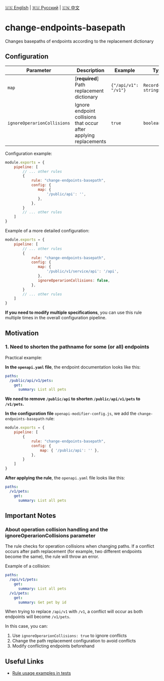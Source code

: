 [🇺🇸 English](./README.md) | [🇷🇺 Русский](./README-ru.md)  | [🇨🇳 中文](./README-zh.md)

# change-endpoints-basepath

Changes basepaths of endpoints according to the replacement dictionary



## Configuration

| Parameter                    | Description                                                              | Example               | Typing                | Default |
|-----------------------------|-----------------------------------------------------------------------|----------------------|--------------------------|-----------|
| `map`                       | [**required**] Path replacement dictionary                                     | `{"/api/v1": "/v1"}` | `Record<string, string>` | `{}`      |
| `ignoreOperarionCollisions` | Ignore endpoint collisions that occur after applying replacements | `true`               | `boolean`                | `false`        |


Configuration example:

```js
module.exports = {
    pipeline: [
        // ... other rules
        {
            rule: "change-endpoints-basepath",
            config: {
               map: { 
                   '/public/api': '',
               },
            },
        }
        // ... other rules
    ]
}
```

Example of a more detailed configuration:

```js
module.exports = {
    pipeline: [
        // ... other rules
        {
            rule: "change-endpoints-basepath",
            config: {
               map: { 
                   '/public/v1/service/api': '/api',
               }, 
               ignoreOperarionCollisions: false,
            },
        }
        // ... other rules
    ]
}
```

**If you need to modify multiple specifications**, you can use this rule multiple times in the overall configuration pipeline.

## Motivation

<a name="custom_anchor_motivation_1"></a>
### 1. Need to shorten the pathname for some (or all) endpoints

Practical example:

**In the `openapi.yaml` file**, the endpoint documentation looks like this:

```yaml
paths:
  /public/api/v1/pets:
    get:
      summary: List all pets
```
**We need to remove `/public/api` to shorten `/public/api/v1/pets` to `/v1/pets`.**

**In the configuration file** `openapi-modifier-config.js`, we add the `change-endpoints-basepath` rule:

```js
module.exports = {
    pipeline: [
        {
            rule: "change-endpoints-basepath",
            config: {
                map: { '/public/api': '' },
            },
        }
    ]
}
```

**After applying the rule**, the `openapi.yaml` file looks like this:

```yaml
paths:
  /v1/pets:
    get:
      summary: List all pets
```

## Important Notes

### About operation collision handling and the ignoreOperarionCollisions parameter

The rule checks for operation collisions when changing paths. If a conflict occurs after path replacement (for example, two different endpoints become the same), the rule will throw an error.

Example of a collision:

```yaml
paths:
  /api/v1/pets:
    get:
      summary: List all pets
  /v1/pets:
    get:
      summary: Get pet by id
```

When trying to replace `/api/v1` with `/v1`, a conflict will occur as both endpoints will become `/v1/pets`.

In this case, you can:
1. Use `ignoreOperarionCollisions: true` to ignore conflicts
2. Change the path replacement configuration to avoid conflicts
3. Modify conflicting endpoints beforehand

## Useful Links

- [Rule usage examples in tests](./index.test.ts)  
 
